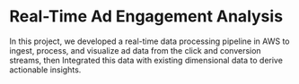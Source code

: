 # Real-Time Ad Engagement Analysis
In this project, we developed a real-time data processing pipeline in AWS to ingest, process, and visualize ad data from the click and conversion streams, then Integrated this data with existing dimensional data to derive actionable insights.
